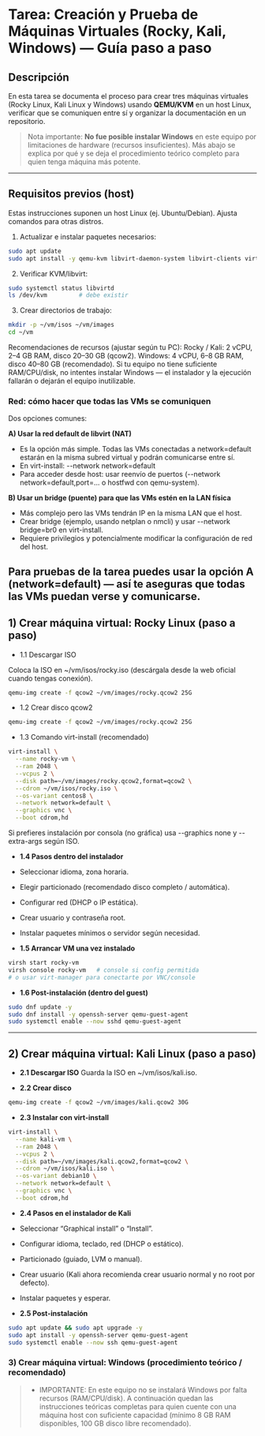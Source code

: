 # Tarea: Creación y Prueba de Máquinas Virtuales (Rocky, Kali, Windows) — Guía paso a paso

## Descripción
En esta tarea se documenta el proceso para crear tres máquinas virtuales (Rocky Linux, Kali Linux y Windows) usando **QEMU/KVM** en un host Linux, verificar que se comuniquen entre sí y organizar la documentación en un repositorio.  
> Nota importante: **No fue posible instalar Windows** en este equipo por limitaciones de hardware (recursos insuficientes). Más abajo se explica por qué y se deja el procedimiento teórico completo para quien tenga máquina más potente.

---

## Requisitos previos (host)
Estas instrucciones suponen un host Linux (ej. Ubuntu/Debian). Ajusta comandos para otras distros.

1. Actualizar e instalar paquetes necesarios:
```bash
sudo apt update
sudo apt install -y qemu-kvm libvirt-daemon-system libvirt-clients virtinst virt-manager qemu-img bridge-utils
```
2. Verificar KVM/libvirt:
```bash
sudo systemctl status libvirtd
ls /dev/kvm         # debe existir
```
3. Crear directorios de trabajo:
```bash
mkdir -p ~/vm/isos ~/vm/images
cd ~/vm
```
Recomendaciones de recursos (ajustar según tu PC):
Rocky / Kali: 2 vCPU, 2–4 GB RAM, disco 20–30 GB (qcow2).
Windows: 4 vCPU, 6–8 GB RAM, disco 40–80 GB (recomendado).
Si tu equipo no tiene suficiente RAM/CPU/disk, no intentes instalar Windows — el instalador y la ejecución fallarán o dejarán el equipo inutilizable.

### Red: cómo hacer que todas las VMs se comuniquen
Dos opciones comunes:

**A) Usar la red default de libvirt (NAT)**

- Es la opción más simple. Todas las VMs conectadas a network=default estarán en la misma subred virtual y podrán comunicarse entre sí.
- En virt-install: --network network=default
- Para acceder desde host: usar reenvío de puertos (--network network=default,port=... o hostfwd con qemu-system).

**B) Usar un bridge (puente) para que las VMs estén en la LAN física**

- Más complejo pero las VMs tendrán IP en la misma LAN que el host.
- Crear bridge (ejemplo, usando netplan o nmcli) y usar --network bridge=br0 en virt-install.
- Requiere privilegios y potencialmente modificar la configuración de red del host.

Para pruebas de la tarea puedes usar la opción A (network=default) — así te aseguras que todas las VMs puedan verse y comunicarse.
---

## 1) Crear máquina virtual: Rocky Linux (paso a paso)
- 1.1 Descargar ISO

Coloca la ISO en ~/vm/isos/rocky.iso (descárgala desde la web oficial cuando tengas conexión).
```bash
qemu-img create -f qcow2 ~/vm/images/rocky.qcow2 25G
```
- 1.2 Crear disco qcow2
```bash
qemu-img create -f qcow2 ~/vm/images/rocky.qcow2 25G
```
- 1.3 Comando virt-install (recomendado)
```bash
virt-install \
  --name rocky-vm \
  --ram 2048 \
  --vcpus 2 \
  --disk path=~/vm/images/rocky.qcow2,format=qcow2 \
  --cdrom ~/vm/isos/rocky.iso \
  --os-variant centos8 \
  --network network=default \
  --graphics vnc \
  --boot cdrom,hd
```
Si prefieres instalación por consola (no gráfica) usa --graphics none y --extra-args según ISO.

- **1.4 Pasos dentro del instalador**

- Seleccionar idioma, zona horaria.
- Elegir particionado (recomendado disco completo / automática).
- Configurar red (DHCP o IP estática).
- Crear usuario y contraseña root.
- Instalar paquetes mínimos o servidor según necesidad.

- **1.5 Arrancar VM una vez instalado**
```bash
virsh start rocky-vm
virsh console rocky-vm   # console si config permitida
# o usar virt-manager para conectarte por VNC/console
```
- **1.6 Post-instalación (dentro del guest)**
```bash
sudo dnf update -y
sudo dnf install -y openssh-server qemu-guest-agent
sudo systemctl enable --now sshd qemu-guest-agent
```
---
## 2) Crear máquina virtual: Kali Linux (paso a paso)

- **2.1 Descargar ISO**
Guarda la ISO en ~/vm/isos/kali.iso.

- **2.2 Crear disco**
```bash
qemu-img create -f qcow2 ~/vm/images/kali.qcow2 30G
```
- **2.3 Instalar con virt-install**
```bash
virt-install \
  --name kali-vm \
  --ram 2048 \
  --vcpus 2 \
  --disk path=~/vm/images/kali.qcow2,format=qcow2 \
  --cdrom ~/vm/isos/kali.iso \
  --os-variant debian10 \
  --network network=default \
  --graphics vnc \
  --boot cdrom,hd
```
- **2.4 Pasos en el instalador de Kali**
- Seleccionar “Graphical install” o “Install”.
- Configurar idioma, teclado, red (DHCP o estático).
- Particionado (guiado, LVM o manual).
- Crear usuario (Kali ahora recomienda crear usuario normal y no root por defecto).
- Instalar paquetes y esperar.

- **2.5 Post-instalación**
```bash
sudo apt update && sudo apt upgrade -y
sudo apt install -y openssh-server qemu-guest-agent
sudo systemctl enable --now ssh qemu-guest-agent
```

### 3) Crear máquina virtual: Windows (procedimiento teórico / recomendado)
>- IMPORTANTE: En este equipo no se instalará Windows por falta recursos (RAM/CPU/disk). 
A continuación quedan las instrucciones teóricas completas para quien cuente con una máquina host con suficiente capacidad (mínimo 8 GB RAM disponibles, 100 GB disco libre recomendado).


